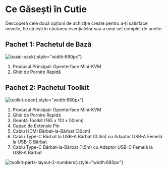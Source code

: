# Ce Găsești în Cutie

Descoperă cele două opțiuni de achiziție create pentru a-ți satisface nevoile, fie că ești în căutarea esențialelor sau a unui set complet de unelte.

## Pachet 1: Pachetul de Bază

![basic-pack](https://assets.openterface.com/images/product/basic-with-maunal.jpg){:style="width:680px"}

1. Produsul Principal: Openterface Mini-KVM
2. Ghid de Pornire Rapidă

## Pachet 2: Pachetul Toolkit

![toolkit-open](https://assets.openterface.com/images/product/toolkit-open.jpg){:style="width:680px"}

1. Produsul Principal: Openterface Mini-KVM
2. Ghid de Pornire Rapidă
3. Geantă Toolkit (165 x 110 x 50mm)
4. Capac de Extensie Pin
5. Cablu HDMI Bărbat-la-Bărbat (30cm)
6. Cablu Type-C Bărbat la USB-A Bărbat (0.3m) cu Adaptor USB-A Femelă la USB-C Bărbat
7. Cablu Type-C Bărbat-la-Bărbat (1.5m) cu Adaptor USB-C Femelă la USB-A Bărbat

![toolkit-parts-layout-2-numbers](https://assets.openterface.com/images/product/toolkit-parts-layout-2-numbers.jpg){:style="width:680px"}